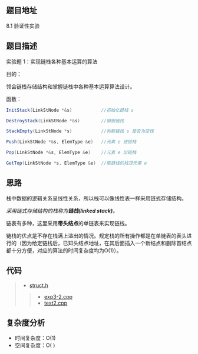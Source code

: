 <!--
 * @Date        : 2020-05-21 17:12:42
 * @LastEditors : anlzou
 * @Github      : https://github.com/anlzou
 * @LastEditTime: 2020-05-27 21:10:50
 * @FilePath    : \data-structure\chapters\chapter03-stacks-and-queues\test-2.md
 * @Describe    : 
--> 

## 题目地址
8.1 验证性实验

## 题目描述
实验题 1：实现链栈各种基本运算的算法

目的：

领会链栈存储结构和掌握链栈中各种基本运算算法设计。

函数：
```java
InitStack(LinkStNode *&s)			//初始化链栈 s

DestroyStack(LinkStNode *&s)		//销毁链栈

StackEmpty(LinkStNode *s)			//判断链栈 s 是否为空栈

Push(LinkStNode *&s, ElemType &e)	//元素 e 进链栈

Pop(LinkStNode *&s, ElemType &e)	//元素 e 出链栈

GetTop(LinkStNode *s, ElemType &e)	//取链栈的栈顶元素 e
```

## 思路
栈中数据的逻辑关系呈线性关系，所以栈可以像线性表一样采用链式存储结构。

*采用链式存储结构的栈称为**链栈(linked stack)**。*

链表有多种，这里采用**带头结点**的单链表来实现链栈。

链栈的优点是不存在栈满上溢出的情况。规定栈的所有操作都是在单链表的表头进行的（因为给定链栈后，已知头结点地址，在其后面插入一个新结点和删除首结点都十分方便，对应的算法的时间复杂度均为O(1)）。

## 代码
> - [struct.h](./code/struct/struct.h)
>> - [exp3-2.cpp](./code/exp3-1.cpp)
>> - [test2.cpp](./code/test1.cpp)

## 复杂度分析

- 时间复杂度：O(1)
- 空间复杂度：O( )